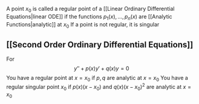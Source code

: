 A point $x_{0}$ is called a regular point of a [[Linear Ordinary Differential Equations|linear ODE]] if the functions $p_{1}(x),\dots,p_{n}(x)$ are [[Analytic Functions|analytic]] at $x_{0}$
If a point is not regular, it is singular
## [[Second Order Ordinary Differential Equations]]
For 
$$
y''+p(x)y'+q(x)y=0
$$
You have a regular point at $x=x_{0}$ if $p,q$ are analytic at $x=x_{0}$
You have a regular singular point $x_{0}$ if $p(x)(x-x_{0})$ and $q(x)(x-x_{0})^{2}$ are analytic at $x=x_{0}$

